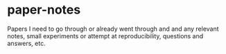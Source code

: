 # paper-notes
Papers I need to go through or already went through and and any relevant notes, small experiments or attempt at reproducibility, questions and answers, etc.
